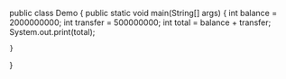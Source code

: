 public class Demo {
    public static void main(String[] args) {
        int balance = 2000000000;
        int transfer = 500000000;
        int total = balance + transfer;
        System.out.print(total);

    }
}